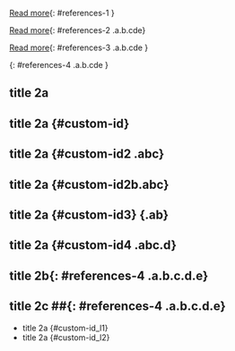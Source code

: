 [Read more](http://www.stackoverflow.com "read more"){: #references-1 }

[Read more](http://www.stackoverflow.com "read more"){: #references-2 .a.b.cde}

[Read more](http://www.stackoverflow.com "read more"){: #references-3 .a.b.cde }

[](){: #references-4 .a.b.cde }

## title 2a

## title 2a {#custom-id}

## title 2a {#custom-id2 .abc}

## title 2a {#custom-id2b.abc}

## title 2a {#custom-id3} {.ab}

## title 2a {#custom-id4 .abc.d}

## title 2b{: #references-4 .a.b.c.d.e}

## title 2c ##{: #references-4 .a.b.c.d.e}

- title 2a {#custom-id_l1}
- title 2a {#custom-id_l2}
